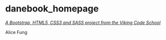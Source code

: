 # danebook_homepage

*[A Bootstrap, HTML5, CSS3 and SASS project from the Viking Code School](http://www.vikingcodeschool.com)*

Alice Fung